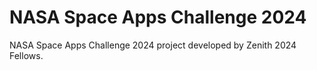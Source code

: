 # NASA Space Apps Challenge 2024
NASA Space Apps Challenge 2024 project developed by Zenith 2024 Fellows.
